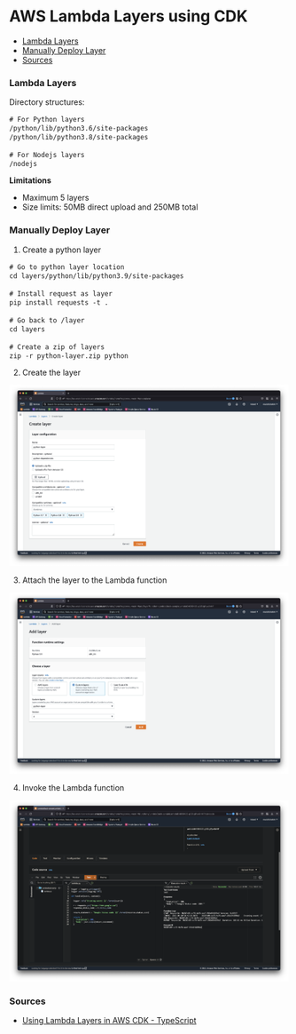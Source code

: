 # AWS Lambda Layers using CDK

* [Lambda Layers](#lambda-layers)
* [Manually Deploy Layer](#manually-deploy-layer)
* [Sources](#sources)

### Lambda Layers
Directory structures: 
```shell
# For Python layers
/python/lib/python3.6/site-packages
/python/lib/python3.8/site-packages

# For Nodejs layers
/nodejs
```
**Limitations**
* Maximum 5 layers
* Size limits: 50MB direct upload and 250MB total


### Manually Deploy Layer
1. Create a python layer 
```shell
# Go to python layer location
cd layers/python/lib/python3.9/site-packages

# Install request as layer
pip install requests -t .

# Go back to /layer
cd layers

# Create a zip of layers
zip -r python-layer.zip python
```
2. Create the layer 

![](images/create-layer.png)

3. Attach the layer to the Lambda function 

![](images/attach-layer.png)

4. Invoke the Lambda function

![](/images/invoke-function.png)


### Sources

* [Using Lambda Layers in AWS CDK - TypeScript](https://bobbyhadz.com/blog/aws-cdk-lambda-layers)